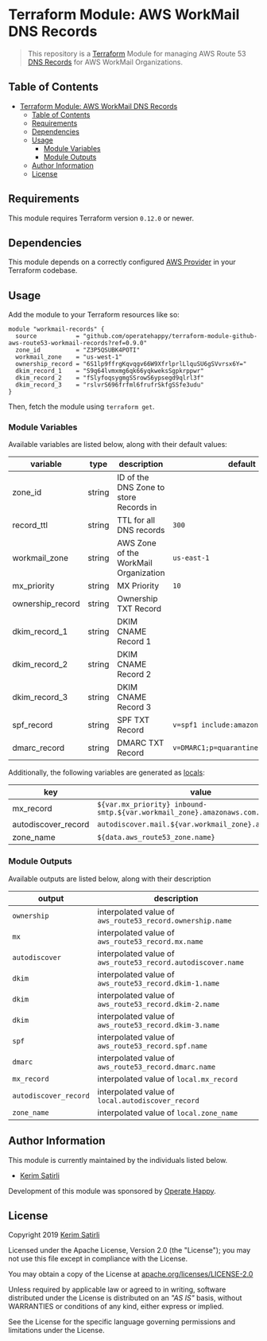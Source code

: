 # Terraform Module: AWS WorkMail DNS Records

> This repository is a [Terraform](https://terraform.io/) Module for managing AWS Route 53 [DNS Records](https://docs.aws.amazon.com/workmail/latest/adminguide/add_domain.html) for AWS WorkMail Organizations.

## Table of Contents

- [Terraform Module: AWS WorkMail DNS Records](#terraform-module-aws-workmail-dns-records)
  - [Table of Contents](#table-of-contents)
  - [Requirements](#requirements)
  - [Dependencies](#dependencies)
  - [Usage](#usage)
    - [Module Variables](#module-variables)
    - [Module Outputs](#module-outputs)
  - [Author Information](#author-information)
  - [License](#license)

## Requirements

This module requires Terraform version `0.12.0` or newer.

## Dependencies

This module depends on a correctly configured [AWS Provider](https://www.terraform.io/docs/providers/aws/index.html) in your Terraform codebase.

## Usage

Add the module to your Terraform resources like so:

```hcl
module "workmail-records" {
  source           = "github.com/operatehappy/terraform-module-github-aws-route53-workmail-records?ref=0.9.0"
  zone_id          = "Z3P5QSUBK4POTI"
  workmail_zone    = "us-west-1"
  ownership_record = "6S1lp9ffrgKqvqgv66W9XfrlprlLlquSU6gSVvrsx6Y="
  dkim_record_1    = "S9q64lvmxmg6qk66yqkweksSgpkrppwr"
  dkim_record_2    = "fSlyfoqsygmgSSrowS6ypsegd9qlrl3f"
  dkim_record_3    = "rslvrS696frfml6frufrSkfgSSfe3udu"
}
```

Then, fetch the module using `terraform get`.

### Module Variables

Available variables are listed below, along with their default values:

| variable         | type   | description                                         | default                              |
|------------------|--------|-----------------------------------------------------|--------------------------------------|
| zone_id          | string | ID of the DNS Zone to store Records in              |                                      |
| record_ttl       | string | TTL for all DNS records                             | `300`                                |
| workmail_zone    | string | AWS Zone of the WorkMail Organization               | `us-east-1` |                        |
| mx_priority      | string | MX Priority                                         | `10`                                 |
| ownership_record | string | Ownership TXT Record                                |                                      |
| dkim_record_1    | string | DKIM CNAME Record 1                                 |                                      |
| dkim_record_2    | string | DKIM CNAME Record 2                                 |                                      |
| dkim_record_3    | string | DKIM CNAME Record 3                                 |                                      |
| spf_record       | string | SPF TXT Record                                      | `v=spf1 include:amazonses.com ~all`  |
| dmarc_record     | string | DMARC TXT Record                                    | `v=DMARC1;p=quarantine;pct=100;fo=1` |

Additionally, the following variables are generated as [locals](https://www.terraform.io/docs/configuration/locals.html):

| key                 | value                                                                 |
|---------------------|-----------------------------------------------------------------------|
| mx_record           | `${var.mx_priority} inbound-smtp.${var.workmail_zone}.amazonaws.com.` |
| autodiscover_record | `autodiscover.mail.${var.workmail_zone}.awsapps.com.`                 |
| zone_name           | `${data.aws_route53_zone.name}`                                       |

### Module Outputs

Available outputs are listed below, along with their description

| output                | description                                                  |
|-----------------------|--------------------------------------------------------------|
| `ownership`           | interpolated value of `aws_route53_record.ownership.name`    |
| `mx`                  | interpolated value of `aws_route53_record.mx.name`           |
| `autodiscover`        | interpolated value of `aws_route53_record.autodiscover.name` |
| `dkim`                | interpolated value of `aws_route53_record.dkim-1.name`       |
| `dkim`                | interpolated value of `aws_route53_record.dkim-2.name`       |
| `dkim`                | interpolated value of `aws_route53_record.dkim-3.name`       |
| `spf`                 | interpolated value of `aws_route53_record.spf.name`          |
| `dmarc`               | interpolated value of `aws_route53_record.dmarc.name`        |
| `mx_record`           | interpolated value of `local.mx_record`                      |
| `autodiscover_record` | interpolated value of `local.autodiscover_record`            |
| `zone_name`           | interpolated value of `local.zone_name`                      |

## Author Information

This module is currently maintained by the individuals listed below.

- [Kerim Satirli](https://github.com/ksatirli)

Development of this module was sponsored by [Operate Happy](https://github.com/operatehappy).

## License

Copyright 2019 [Kerim Satirli](https://github.com/ksatirli)

Licensed under the Apache License, Version 2.0 (the "License"); you may not use this file except in compliance with the License.

You may obtain a copy of the License at [apache.org/licenses/LICENSE-2.0](http://www.apache.org/licenses/LICENSE-2.0)

Unless required by applicable law or agreed to in writing, software distributed under the License is distributed on an _"AS IS"_ basis, without WARRANTIES or conditions of any kind, either express or implied.

See the License for the specific language governing permissions and limitations under the License.
